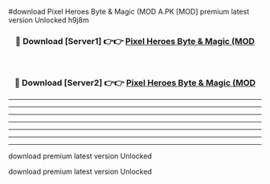 #download Pixel Heroes Byte & Magic (MOD A.PK [MOD] premium latest version Unlocked h9j8m 



<div align="center">
<h3>🔴 Download [Server1] 👉👉 <a href="https://download1apk.web.app/">Pixel Heroes Byte & Magic (MOD</a></h3><br>

<h3>🔴 Download [Server2] 👉👉 <a href="https://download1apk.web.app/">Pixel Heroes Byte & Magic (MOD</a></h3>
</div>





----------------------------------------------------------

----------------------------------------------------------

----------------------------------------------------------

----------------------------------------------------------

----------------------------------------------------------

----------------------------------------------------------

----------------------------------------------------------

download premium latest version Unlocked

download premium latest version Unlocked
